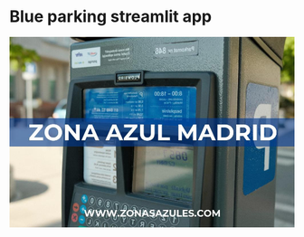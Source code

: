 # Blue parking streamlit app
![zonas-azules-para-aparcar-espana-2024-18.jpg](assets/zonas-azules-para-aparcar-espana-2024-18.jpg)

